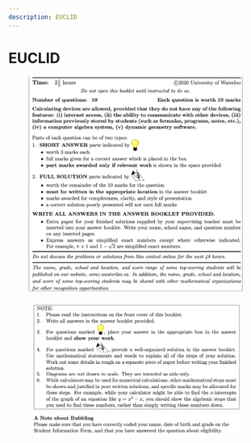 ```yaml
---
description: EUCLID
---
```


# EUCLID

<figure><img src=".gitbook/assets/截屏2022-11-18 上午11.19.52.png" alt=""><figcaption></figcaption></figure>

<figure><img src=".gitbook/assets/截屏2022-11-18 上午11.20.21.png" alt=""><figcaption></figcaption></figure>
